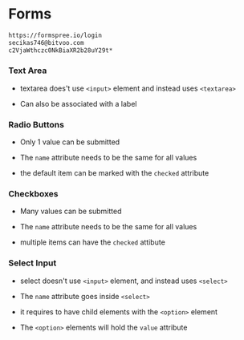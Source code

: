 # Forms

```bash
https://formspree.io/login
secikas746@bitvoo.com
c2VjaWthczc0NkBiaXR2b28uY29t*
```

### Text Area

- textarea does't use `<input>` element and instead uses `<textarea>`

- Can also be associated with a label

### Radio Buttons

- Only 1 value can be submitted 

- The `name` attribute needs to be the same for all values 

- the default item can be marked with the `checked` attribute

### Checkboxes

- Many values can be submitted

- The `name` attribute needs to be the same for all values 

- multiple items can have the `checked` attibute

### Select Input

- select doesn't use `<input>` element, and instead uses `<select>`

- The `name` attribute goes inside `<select>`

- it requires to have child elements with the `<option>` element 

- The `<option>` elements will hold the `value` attribute


